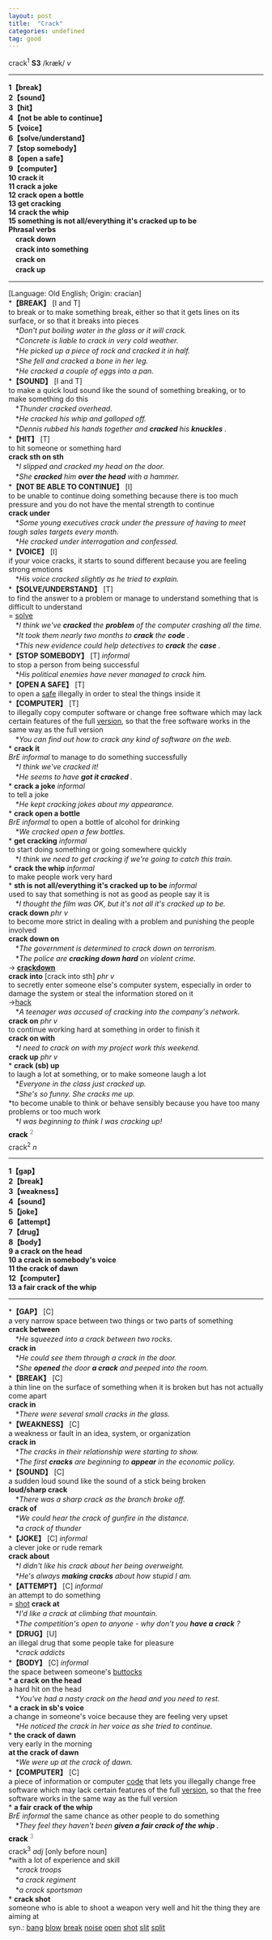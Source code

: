 ```yaml
---
layout: post
title:  "Crack"
categories: undefined
tag: good
---
```

<DIV style="MARGIN: 0px 0px 5px">crack<SUP>1</SUP> <B>S3</B> /kræk/ <I>v</I>
<HR>
<B>1【break】</B><BR><B>2【sound】</B><BR><B>3【hit】</B><BR><B>4【not be able to continue】</B><BR><B>5【voice】</B><BR><B>6【solve/understand】</B><BR><B>7【stop somebody】</B><BR><B>8【open a safe】</B><BR><B>9【computer】</B><BR><B>10 crack it</B><BR><B>11 crack a joke</B><BR><B>12 crack open a bottle</B><BR><B>13 get cracking</B><BR><B>14 crack the whip</B><BR><B>15 something is not all/everything it's cracked up to be</B><BR><B>Phrasal verbs</B><BR>　<B>crack down</B><BR>　<B>crack into something</B><BR>　<B>crack on</B><BR>　<B>crack up</B>
<HR>
[Language: Old English; Origin: cracian]<BR>*<B>【BREAK】</B> [I and T]<BR>to break or to make something break, either so that it gets lines on its surface, or so that it breaks into pieces<BR>　*<I>Don't put boiling water in the glass or it will crack.</I><BR>　*<I>Concrete is liable to crack in very cold weather.</I><BR>　*<I>He picked up a piece of rock and cracked it in half.</I><BR>　*<I>She fell and cracked a bone in her leg.</I><BR>　*<I>He cracked a couple of eggs into a pan.</I><BR>*<B>【SOUND】</B> [I and T]<BR>to make a quick loud sound like the sound of something breaking, or to make something do this<BR>　*<I>Thunder cracked overhead.</I><BR>　*<I>He cracked his whip and galloped off.</I><BR>　*<I>Dennis rubbed his hands together and <B>cracked</B> his <B>knuckles</B> .</I><BR>*<B>【HIT】</B> [T]<BR>to hit someone or something hard<BR><B>crack sth on sth</B><BR>　*<I>I slipped and cracked my head on the door.</I><BR>　*<I>She <B>cracked</B> him <B>over the head</B> with a hammer.</I><BR>*<B>【NOT BE ABLE TO CONTINUE】</B> [I]<BR>to be unable to continue doing something because there is too much pressure and you do not have the mental strength to continue<BR><B>crack under</B><BR>　*<I>Some young executives crack under the pressure of having to meet tough sales targets every month.</I><BR>　*<I>He cracked under interrogation and confessed.</I><BR>*<B>【VOICE】</B> [I]<BR>if your voice cracks, it starts to sound different because you are feeling strong emotions<BR>　*<I>His voice cracked slightly as he tried to explain.</I><BR>*<B>【SOLVE/UNDERSTAND】</B> [T]<BR>to find the answer to a problem or manage to understand something that is difficult to understand<BR>= <A href="{{ site.baseurl }}/solve"><U>solve</U></A><BR>　*<I>I think we've <B>cracked</B> the <B>problem</B> of the computer crashing all the time.</I><BR>　*<I>It took them nearly two months to <B>crack</B> the <B>code</B> .</I><BR>　*<I>This new evidence could help detectives to <B>crack</B> the <B>case</B> .</I><BR>*<B>【STOP SOMEBODY】</B> [T] <I>informal</I><BR>to stop a person from being successful<BR>　*<I>His political enemies have never managed to crack him.</I><BR>*<B>【OPEN A SAFE】</B> [T]<BR>to open a <A href="{{ site.baseurl }}/safe"><U>safe</U></A> illegally in order to steal the things inside it<BR>*<B>【COMPUTER】</B> [T]<BR>to illegally copy computer software or change free software which may lack certain features of the full <A href="{{ site.baseurl }}/version"><U>version</U></A>, so that the free software works in the same way as the full version<BR>　*<I>You can find out how to crack any kind of software on the web.</I><BR>* <B>crack it</B><BR><I>BrE informal</I> to manage to do something successfully<BR>　*<I>I think we've cracked it!</I><BR>　*<I>He seems to have <B>got it cracked</B> .</I><BR>* <B>crack a joke</B> <I>informal</I> <BR>to tell a joke<BR>　*<I>He kept cracking jokes about my appearance.</I><BR>* <B>crack open a bottle</B><BR><I>BrE informal</I> to open a bottle of alcohol for drinking<BR>　*<I>We cracked open a few bottles.</I><BR>* <B>get cracking</B> <I>informal</I> <BR>to start doing something or going somewhere quickly<BR>　*<I>I think we need to get cracking if we're going to catch this train.</I><BR>* <B>crack the whip</B> <I>informal</I> <BR>to make people work very hard<BR>* <B>sth is not all/everything it's cracked up to be</B> <I>informal</I> <BR>used to say that something is not as good as people say it is<BR>　*<I>I thought the film was OK, but it's not all it's cracked up to be.</I><BR><B>crack down</B> <I>phr v</I><BR>to become more strict in dealing with a problem and punishing the people involved<BR><B>crack down on</B><BR>　*<I>The government is determined to crack down on terrorism.</I><BR>　*<I>The police are <B>cracking down hard</B> on violent crime.</I><BR>→<B> <A href="{{ site.baseurl }}/crackdown"><U>crackdown</U></A></B><BR><B>crack into</B> [crack into sth] <I>phr v</I><BR>to secretly enter someone else's computer system, especially in order to damage the system or steal the information stored on it<BR>→<A href="{{ site.baseurl }}/hack"><U>hack</U></A><BR>　*<I>A teenager was accused of cracking into the company's network.</I><BR><B>crack on</B> <I>phr v</I><BR>to continue working hard at something in order to finish it<BR><B>crack on with</B><BR>　*<I>I need to crack on with my project work this weekend.</I><BR><B>crack up</B> <I>phr v</I><BR>* <B>crack (sb) up</B><BR>to laugh a lot at something, or to make someone laugh a lot<BR>　*<I>Everyone in the class just cracked up.</I><BR>　*<I>She's so funny. She cracks me up.</I><BR>*to become unable to think or behave sensibly because you have too many problems or too much work<BR>　*<I>I was beginning to think I was cracking up!</I></DIV>
<DIV style="COLOR: #808080; MARGIN: 0px 0px 5px; LINE-HEIGHT: normal"><SPAN style="FONT-SIZE: 10.5pt; COLOR: #000000; LINE-HEIGHT: normal"><B>crack</B></SPAN> <SUP style="FONT-SIZE: 83%; LINE-HEIGHT: normal">2</SUP> </DIV>
<DIV style="MARGIN: 0px 0px 5px">crack<SUP>2</SUP> <I>n</I>
<HR>
<B>1【gap】</B><BR><B>2【break】</B><BR><B>3【weakness】</B><BR><B>4【sound】</B><BR><B>5【joke】</B><BR><B>6【attempt】</B><BR><B>7【drug】</B><BR><B>8【body】</B><BR><B>9 a crack on the head</B><BR><B>10 a crack in somebody's voice</B><BR><B>11 the crack of dawn</B><BR><B>12【computer】</B><BR><B>13 a fair crack of the whip</B>
<HR>
*<B>【GAP】</B> [C] <BR>a very narrow space between two things or two parts of something<BR><B>crack between</B><BR>　*<I>He squeezed into a crack between two rocks.</I><BR><B>crack in</B><BR>　*<I>He could see them through a crack in the door.</I><BR>　*<I>She <B>opened</B> the door <B>a crack</B> and peeped into the room.</I><BR>*<B>【BREAK】</B> [C] <BR>a thin line on the surface of something when it is broken but has not actually come apart<BR><B>crack in</B><BR>　*<I>There were several small cracks in the glass.</I><BR>*<B>【WEAKNESS】</B> [C] <BR>a weakness or fault in an idea, system, or organization<BR><B>crack in</B><BR>　*<I>The cracks in their relationship were starting to show.</I><BR>　*<I>The first <B>cracks</B> are beginning to <B>appear</B> in the economic policy.</I><BR>*<B>【SOUND】</B> [C] <BR>a sudden loud sound like the sound of a stick being broken<BR><B>loud/sharp crack</B><BR>　*<I>There was a sharp crack as the branch broke off.</I><BR><B>crack of</B><BR>　*<I>We could hear the crack of gunfire in the distance.</I><BR>　*<I>a crack of thunder</I><BR>*<B>【JOKE】</B> [C] <I>informal</I> <BR>a clever joke or rude remark<BR><B>crack about</B><BR>　*<I>I didn't like his crack about her being overweight.</I><BR>　*<I>He's always <B>making cracks</B> about how stupid I am.</I><BR>*<B>【ATTEMPT】</B> [C] <I>informal</I> <BR>an attempt to do something<BR>= <A href="{{ site.baseurl }}/shot"><U>shot</U></A> <B>crack at</B><BR>　*<I>I'd like a crack at climbing that mountain.</I><BR>　*<I>The competition's open to anyone - why don't you <B>have a crack</B> ?</I><BR>*<B>【DRUG】</B>[U]<BR>an illegal drug that some people take for pleasure<BR>　*<I>crack addicts</I><BR>*<B>【BODY】</B> [C] <I>informal</I> <BR>the space between someone's <A href="{{ site.baseurl }}/buttock"><U>buttocks</U></A><BR>* <B>a crack on the head</B><BR>a hard hit on the head<BR>　*<I>You've had a nasty crack on the head and you need to rest.</I><BR>* <B>a crack in sb's voice</B><BR>a change in someone's voice because they are feeling very upset<BR>　*<I>He noticed the crack in her voice as she tried to continue.</I><BR>* <B>the crack of dawn</B><BR>very early in the morning<BR><B>at the crack of dawn</B><BR>　*<I>We were up at the crack of dawn.</I><BR>*<B>【COMPUTER】</B> [C] <BR>a piece of information or computer <A href="{{ site.baseurl }}/code"><U>code</U></A> that lets you illegally change free software which may lack certain features of the full <A href="{{ site.baseurl }}/version"><U>version</U></A>, so that the free software works in the same way as the full version<BR>* <B>a fair crack of the whip</B><BR><I>BrE informal</I> the same chance as other people to do something<BR>　*<I>They feel they haven't been <B>given a fair crack of the whip</B> .</I></DIV>
<DIV style="COLOR: #808080; MARGIN: 0px 0px 5px; LINE-HEIGHT: normal"><SPAN style="FONT-SIZE: 10.5pt; COLOR: #000000; LINE-HEIGHT: normal"><B>crack</B></SPAN> <SUP style="FONT-SIZE: 83%; LINE-HEIGHT: normal">3</SUP> </DIV>
<DIV style="MARGIN: 0px 0px 5px">crack<SUP>3</SUP> <I>adj</I> [only before noun] <BR>*with a lot of experience and skill<BR>　*<I>crack troops</I><BR>　*<I>a crack regiment</I><BR>　*<I>a crack sportsman</I><BR>* <B>crack shot</B><BR>someone who is able to shoot a weapon very well and hit the thing they are aiming at</DIV>
<DIV style="MARGIN: 0px 0px 5px">
<DIV style="MARGIN: 4px 0px">syn.: <A href="{{ site.baseurl }}/bang"><U>bang</U></A> <A href="{{ site.baseurl }}/blow"><U>blow</U></A> <A href="{{ site.baseurl }}/break"><U>break</U></A> <A href="{{ site.baseurl }}/noise"><U>noise</U></A> <A href="{{ site.baseurl }}/open"><U>open</U></A> <A href="{{ site.baseurl }}/shot"><U>shot</U></A> <A href="{{ site.baseurl }}/slit"><U>slit</U></A> <A href="{{ site.baseurl }}/split"><U>split</U></A></DIV></DIV>
